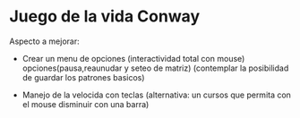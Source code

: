 # Juego de la vida Conway
Aspecto a mejorar:
- Crear un menu de opciones (interactividad total con mouse) opciones(pausa,reaunudar y seteo de matriz)
(contemplar la posibilidad de guardar los patrones basicos)

- Manejo de la velocida con teclas (alternativa: un cursos que permita con el mouse disminuir con una barra)

